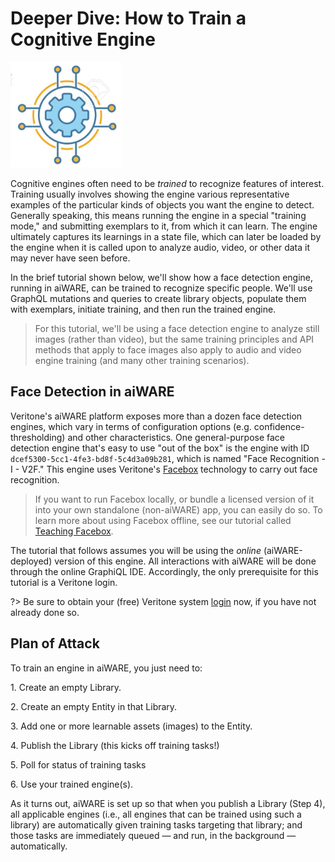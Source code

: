 # Deeper Dive: How to Train a Cognitive Engine

![Machine learning](ML.png)

Cognitive engines often need to be _trained_ to recognize features of interest.
Training usually involves showing the engine various representative examples of the particular kinds of objects you want the engine to detect.
Generally speaking, this means running the engine in a special "training mode," and submitting exemplars to it, from which it can learn.
The engine ultimately captures its learnings in a state file, which can later be loaded by the engine when it is called upon to analyze audio, video, or other data it may never have seen before.

In the brief tutorial shown below, we'll show how a face detection engine, running in aiWARE, can be trained to recognize specific people. We'll use GraphQL mutations and queries to create library objects, populate them with exemplars, initiate training, and then run the trained engine.

> For this tutorial, we'll be using a face detection engine to analyze still images (rather than video), but the same training principles  and API methods that apply to face images also apply to audio and video engine training (and many other training scenarios).

## Face Detection in aiWARE

Veritone's aiWARE platform exposes more than a dozen face detection engines, which vary in terms of configuration options (e.g. confidence-thresholding) and other characteristics.
One general-purpose face detection engine that's easy to use "out of the box" is the engine with ID `dcef5300-5cc1-4fe3-bd8f-5c4d3a09b281`, which is named "Face Recognition - I - V2F."
This engine uses Veritone's [Facebox](developer/machine-box/boxes/facebox-overview) technology to carry out face recognition.

> If you want to run Facebox locally, or bundle a licensed version of it into your own standalone (non-aiWARE) app, you can easily do so. To learn more about using Facebox offline, see our tutorial called [Teaching  Facebox](developer/machine-box/boxes/teaching-facebox).

The tutorial that follows assumes you will be using the _online_ (aiWARE-deployed) version of this engine. All interactions with aiWARE will be done through the online GraphiQL IDE. Accordingly, the only prerequisite for this tutorial is a Veritone login.

?> Be sure to obtain your (free) Veritone system [login](https://www.veritone.com/onboarding/#/signUp) now, if you have not already done so.

## Plan of Attack

To train an engine in aiWARE, you just need to:

1\. Create an empty Library.

2\. Create an empty Entity in that Library.

3\. Add one or more learnable assets (images) to the Entity.

4\. Publish the Library (this kicks off training tasks!)

5\. Poll for status of training tasks

6\. Use your trained engine(s).

As it turns out, aiWARE is set up so that when you publish a Library (Step 4), all applicable engines (i.e., all engines that can be trained using such a library) are automatically given training tasks targeting that library; and those tasks are immediately queued &mdash; and run, in the background &mdash; automatically.
